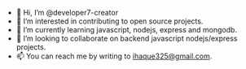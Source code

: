 - 👋 Hi, I’m @developer7-creator
- 👀 I’m interested in contributing to open source projects.
- 🌱 I’m currently learning javascript, nodejs, express and mongodb.
- 💞️ I’m looking to collaborate on backend javascript nodejs/express projects.
- 📫 You can reach me by writing to ihaque325@gmail.com.

<!---
developer7-creator/developer7-creator is a ✨ special ✨ repository because its `README.md` (this file) appears on your GitHub profile.
You can click the Preview link to take a look at your changes.
--->
